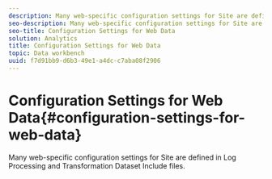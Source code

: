 ```yaml
---
description: Many web-specific configuration settings for Site are defined in Log Processing and Transformation Dataset Include files.
seo-description: Many web-specific configuration settings for Site are defined in Log Processing and Transformation Dataset Include files.
seo-title: Configuration Settings for Web Data
solution: Analytics
title: Configuration Settings for Web Data
topic: Data workbench
uuid: f7d91bb9-d6b3-49e1-a4dc-c7aba08f2906
---
```


# Configuration Settings for Web Data{#configuration-settings-for-web-data}

Many web-specific configuration settings for Site are defined in Log Processing and Transformation Dataset Include files.

